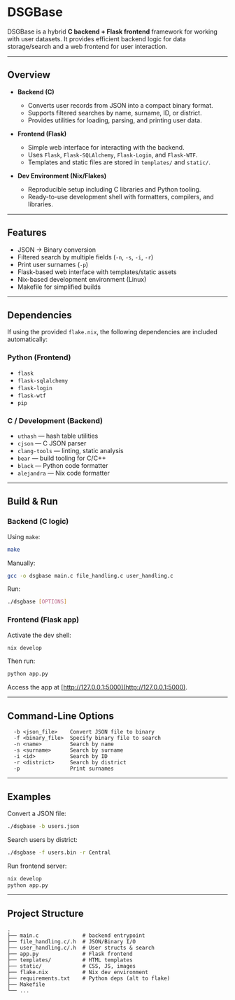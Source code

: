 # DSGBase

DSGBase is a hybrid **C backend + Flask frontend** framework for working with user datasets.
It provides efficient backend logic for data storage/search and a web frontend for user interaction.

---

## Overview

* **Backend (C)**

  * Converts user records from JSON into a compact binary format.
  * Supports filtered searches by name, surname, ID, or district.
  * Provides utilities for loading, parsing, and printing user data.

* **Frontend (Flask)**

  * Simple web interface for interacting with the backend.
  * Uses `Flask`, `Flask-SQLAlchemy`, `Flask-Login`, and `Flask-WTF`.
  * Templates and static files are stored in `templates/` and `static/`.

* **Dev Environment (Nix/Flakes)**

  * Reproducible setup including C libraries and Python tooling.
  * Ready-to-use development shell with formatters, compilers, and libraries.

---

## Features

* JSON → Binary conversion
* Filtered search by multiple fields (`-n`, `-s`, `-i`, `-r`)
* Print user surnames (`-p`)
* Flask-based web interface with templates/static assets
* Nix-based development environment (Linux)
* Makefile for simplified builds

---

## Dependencies

If using the provided `flake.nix`, the following dependencies are included automatically:

### Python (Frontend)

* `flask`
* `flask-sqlalchemy`
* `flask-login`
* `flask-wtf`
* `pip`

### C / Development (Backend)

* `uthash` — hash table utilities
* `cjson` — C JSON parser
* `clang-tools` — linting, static analysis
* `bear` — build tooling for C/C++
* `black` — Python code formatter
* `alejandra` — Nix code formatter

---

## Build & Run

### Backend (C logic)

Using `make`:

```bash
make
```

Manually:

```bash
gcc -o dsgbase main.c file_handling.c user_handling.c
```

Run:

```bash
./dsgbase [OPTIONS]
```

### Frontend (Flask app)

Activate the dev shell:

```bash
nix develop
```

Then run:

```bash
python app.py
```

Access the app at [http://127.0.0.1:5000](http://127.0.0.1:5000).

---

## Command-Line Options

```
  -b <json_file>    Convert JSON file to binary
  -f <binary_file>  Specify binary file to search
  -n <name>         Search by name
  -s <surname>      Search by surname
  -i <id>           Search by ID
  -r <district>     Search by district
  -p                Print surnames
```

---

## Examples

Convert a JSON file:

```bash
./dsgbase -b users.json
```

Search users by district:

```bash
./dsgbase -f users.bin -r Central
```

Run frontend server:

```bash
nix develop
python app.py
```

---

## Project Structure

```
.
├── main.c              # backend entrypoint
├── file_handling.c/.h  # JSON/Binary I/O
├── user_handling.c/.h  # User structs & search
├── app.py              # Flask frontend
├── templates/          # HTML templates
├── static/             # CSS, JS, images
├── flake.nix           # Nix dev environment
├── requirements.txt    # Python deps (alt to flake)
├── Makefile
└── ...
```

